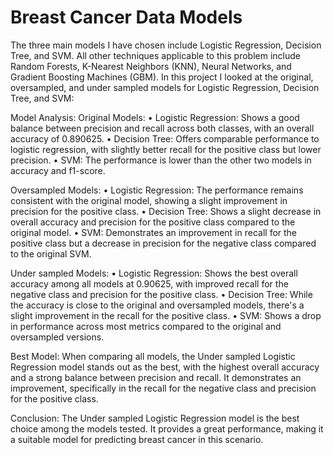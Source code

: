 # Breast Cancer Data Models
The three main models I have chosen include Logistic Regression, Decision Tree, and SVM. All other techniques applicable to this problem include Random Forests, K-Nearest Neighbors (KNN), Neural Networks, and Gradient Boosting Machines (GBM). In this project I looked at the original, oversampled, and under sampled models for Logistic Regression, Decision Tree, and SVM: 

Model Analysis:
Original Models:
•	Logistic Regression: Shows a good balance between precision and recall across both classes, with an overall accuracy of 0.890625.
•	Decision Tree: Offers comparable performance to logistic regression, with slightly better recall for the positive class but lower precision.
•	SVM: The performance is lower than the other two models in accuracy and f1-score.
 
Oversampled Models:
•	Logistic Regression: The performance remains consistent with the original model, showing a slight improvement in precision for the positive class.
•	Decision Tree: Shows a slight decrease in overall accuracy and precision for the positive class compared to the original model.
•	SVM: Demonstrates an improvement in recall for the positive class but a decrease in precision for the negative class compared to the original SVM.
 
Under sampled Models:
•	Logistic Regression: Shows the best overall accuracy among all models at 0.90625, with improved recall for the negative class and precision for the positive class.
•	Decision Tree: While the accuracy is close to the original and oversampled models, there's a slight improvement in the recall for the positive class.
•	SVM: Shows a drop in performance across most metrics compared to the original and oversampled versions.

 
Best Model:
When comparing all models, the Under sampled Logistic Regression model stands out as the best, with the highest overall accuracy and a strong balance between precision and recall. It demonstrates an improvement, specifically in the recall for the negative class and precision for the positive class.
 
Conclusion:
The Under sampled Logistic Regression model is the best choice among the models tested. It provides a great performance, making it a suitable model for predicting breast cancer in this scenario. 
